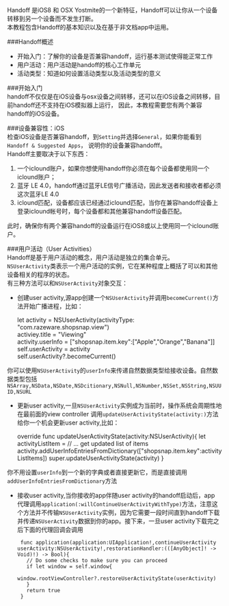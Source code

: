 Handoff 是iOS8 和 OSX Yostmite的一个新特征，Handoff可以让你从一个设备转移到另一个设备而不发生打断。  
本教程包含Handoff的基本知识以及在基于非文档app中运用。 

###Handoff概述
*  开始入门：了解你的设备是否兼容handoff，运行基本测试使得能正常工作
*  用户活动：用户活动是handoff的核心工作单元
*  活动类型：知道如何设置活动类型以及活动类型的意义

###开始入门  
handoff不仅仅是在iOS设备与osx设备之间转移，还可以在iOS设备之间转移，目前handoff还不支持在iOS模拟器上运行，
因此，本教程需要您有两个兼容handoff的iOS设备。

###设备兼容性：iOS  
检查iOS设备是否兼容handoff，到`Setting`并选择`General`，如果你能看到`Handoff & Suggested Apps`，
说明你的设备兼容handofff。  
Handoff主要取决于以下东西：  
1.  一个iclound账户，如果你想使用handoff你必须在每个设备都使用同一个iclound账户；
2.  蓝牙 LE 4.0，handoff通过蓝牙LE信号广播活动，因此发送者和接收者都必须这次蓝牙LE 4.0
3.  iclound匹配，设备都应该已经通过iclound匹配，当你在兼容handoff设备上登录iclound帐号时，每个设备都和其他兼容handoff设备匹配。

此时，确保你有两个兼容handoff的设备运行在iOS8或以上使用同一个iclound账户。

###用户活动（User Activities）  
Handoff是基于用户活动的概念，用户活动是独立的集合单元。  
`NSUserActivity`类表示一个用户活动的实例，它在某种程度上概括了可以和其他设备相关的程序的状态。  
有三种方法可以和`NSUserActivity`对象交互：  
*  创建user activity,源app创建一个`NSUserActivity`并调用`becomeCurrent()`方法开始广播进程，比如：

    let activity = NSUserActivity(activityType: "com.razeware.shopsnap.view")  
    activiey.title = "Viewing"  
    activity.userInfo = ["shopsnap.item.key":["Apple","Orange","Banana"]]  
    self.userActivity = activity  
    self.userActivity?.becomeCurrent()  

你可以使用`NSUserActivity`的`userInfo`来传递自然数据类型给接收设备。自然数据类型包括`NSArray,NSData,NSDate,NSDcitionary,NSNull,NSNumber,NSSet,NSString,NSUUID,NSURL` 

*  更新user activity,一旦`NSUserActivity`实例成为当前时，操作系统会周期性地在最前面的view controller 调用`updateUserActivityState(activity:)`方法给你一个机会更新user activity,比如：

    override func updateUserActivityState(activity:NSUserActivity){
    let activityListItem = // ... get updated list of items
    activity.addUserInfoEntriesFromDictionary(["shopsnap.item.key":activityListItems])
    super.updateUserActivityState(activity)
    }
    
你不用设置`userInfo`到一个新的字典或者直接更新它，而是直接调用`addUserInfoEntriesFromDictionary`方法  

*  接收user activity,当你接收的app伴随user activity的handoff启动后，app 代理调用`application(:willContinueUserActivityWithType)`方法，注意这个方法并不传输`NSUserActivity`实例，因为它需要一段时间直到handoff下载并传递`NSUserActivity`数据到你的app。接下来，一旦user activity下载完之后下面的代理回调会调用  

        func application(application:UIApplication!,continueUserActivity userActivity:NSUserActivity!,restorationHandler:(([AnyObject]! -> Void)!) -> Bool){  
          // Do some checks to make sure you can proceed  
          if let window = self.window{  
            window.rootViewController?.restoreUserActivityState(userActivity)  
          }  
          return true  
        }
